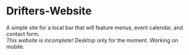 # Drifters-Website

A simple site for a local bar that will feature menus, event calendar, and contact form.<br>
*This website is incomplete!* Desktop only for the moment. Working on mobile.
